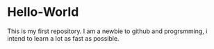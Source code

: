 # Hello-World
This is my first repository.
I am a newbie to github and progrsmming, i intend to learn a lot as fast as possible.
